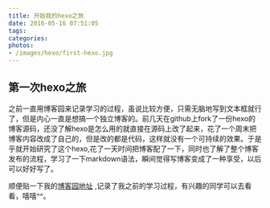 ```yaml
---
title: 开始我的hexo之旅
date: 2016-05-16 07:51:05
tags:
categories:
photos:
- /images/hexo/first-hexo.jpg
---
```

## 第一次hexo之旅&emsp;&emsp;

之前一直用博客园来记录学习的过程，虽说比较方便，只需无脑地写到文本框就行了，但是内心一直是想搞一个独立博客的。前几天在github上fork了一份hexo的博客源码，还没了解hexo是怎么用的就直接在源码上改了起来，花了一个周末把博客内容改成了自己的，但是改的都是代码，这样就没有一个可持续的效果。于是乎就开始研究了这个hexo,花了一天时间把博客配了一下，同时也了解了整个博客发布的流程，学习了一下markdown语法，瞬间觉得写博客变成了一种享受，以后可以好好写了。

顺便贴一下我的[博客园地址](http://www.cnblogs.com/vinozly/) ,记录了我之前的学习过程，有兴趣的同学可以去看看，嘻嘻^^。
